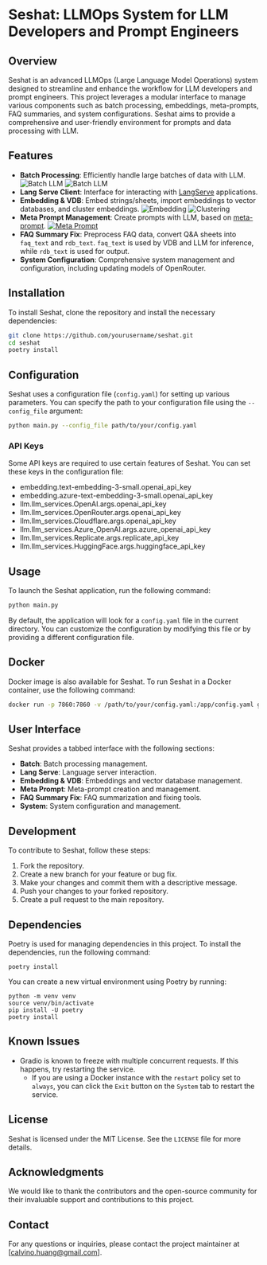 # Seshat: LLMOps System for LLM Developers and Prompt Engineers

## Overview

Seshat is an advanced LLMOps (Large Language Model Operations) system designed to streamline and enhance the workflow for LLM developers and prompt engineers. This project leverages a modular interface to manage various components such as batch processing, embeddings, meta-prompts, FAQ summaries, and system configurations. Seshat aims to provide a comprehensive and user-friendly environment for prompts and data processing with LLM.

## Features

- **Batch Processing**: Efficiently handle large batches of data with LLM.
![Batch LLM](screenshots/Seshat_Batch.png?raw=true)
![Batch LLM](screenshots/Seshat_Batch_1.png?raw=true)
- **Lang Serve Client**: Interface for interacting with [LangServe](https://python.langchain.com/v0.2/docs/langserve/) applications.
- **Embedding & VDB**: Embed strings/sheets, import embeddings to vector databases, and cluster embeddings.
![Embedding](screenshots/Sechat_Embedding.png?raw=true)
![Clustering](screenshots/Seshat_Clustering.png?raw=true)
- **Meta Prompt Management**: Create prompts with LLM, based on [meta-prompt](https://github.com/yaleh/meta-prompt).
[![Meta Prompt](https://img.youtube.com/vi/eNFUq2AjKCk/0.jpg)](https://www.youtube.com/watch?v=eNFUq2AjKCk)
- **FAQ Summary Fix**: Preprocess FAQ data, convert Q&A sheets into `faq_text` and `rdb_text`. `faq_text` is used by VDB and LLM for inference, while `rdb_text` is used for output.
- **System Configuration**: Comprehensive system management and configuration, including updating models of OpenRouter.

## Installation

To install Seshat, clone the repository and install the necessary dependencies:

```bash
git clone https://github.com/yourusername/seshat.git
cd seshat
poetry install
```

## Configuration

Seshat uses a configuration file (`config.yaml`) for setting up various parameters. You can specify the path to your configuration file using the `--config_file` argument:

```bash
python main.py --config_file path/to/your/config.yaml
```

### API Keys

Some API keys are required to use certain features of Seshat. You can set these keys in the configuration file:

- embedding.text-embedding-3-small.openai_api_key
- embedding.azure-text-embedding-3-small.openai_api_key
- llm.llm_services.OpenAI.args.openai_api_key
- llm.llm_services.OpenRouter.args.openai_api_key
- llm.llm_services.Cloudflare.args.openai_api_key
- llm.llm_services.Azure_OpenAI.args.azure_openai_api_key
- llm.llm_services.Replicate.args.replicate_api_key
- llm.llm_services.HuggingFace.args.huggingface_api_key

## Usage

To launch the Seshat application, run the following command:

```bash
python main.py
```

By default, the application will look for a `config.yaml` file in the current directory. You can customize the configuration by modifying this file or by providing a different configuration file.

## Docker

Docker image is also available for Seshat. To run Seshat in a Docker container, use the following command:

```bash
docker run -p 7860:7860 -v /path/to/your/config.yaml:/app/config.yaml ghcr.io/yaleh/seshat:main
```

## User Interface

Seshat provides a tabbed interface with the following sections:

- **Batch**: Batch processing management.
- **Lang Serve**: Language server interaction.
- **Embedding & VDB**: Embeddings and vector database management.
- **Meta Prompt**: Meta-prompt creation and management.
- **FAQ Summary Fix**: FAQ summarization and fixing tools.
- **System**: System configuration and management.

## Development

To contribute to Seshat, follow these steps:

1. Fork the repository.
2. Create a new branch for your feature or bug fix.
3. Make your changes and commit them with a descriptive message.
4. Push your changes to your forked repository.
5. Create a pull request to the main repository.

## Dependencies

Poetry is used for managing dependencies in this project. To install the dependencies, run the following command:

```
poetry install
```

You can create a new virtual environment using Poetry by running:

```
python -m venv venv
source venv/bin/activate
pip install -U poetry
poetry install
```

## Known Issues

* Gradio is known to freeze with multiple concurrent requests. If this happens, try restarting the service.
    * If you are using a Docker instance with the `restart` policy set to `always`, you can click the `Exit` button on the `System` tab to restart the service.

## License

Seshat is licensed under the MIT License. See the `LICENSE` file for more details.

## Acknowledgments

We would like to thank the contributors and the open-source community for their invaluable support and contributions to this project.

## Contact

For any questions or inquiries, please contact the project maintainer at [calvino.huang@gmail.com].